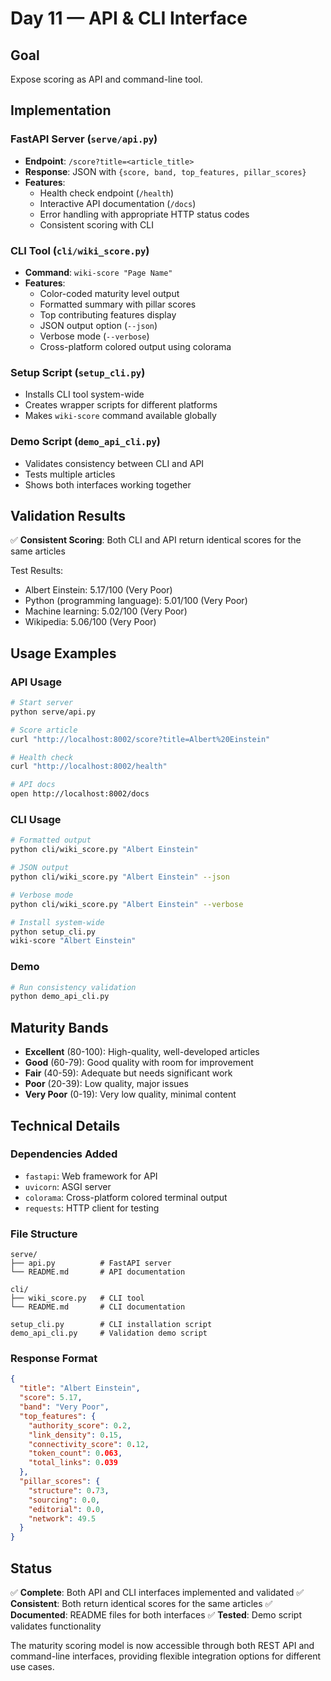 # Day 11 — API & CLI Interface

## Goal
Expose scoring as API and command-line tool.

## Implementation

### FastAPI Server (`serve/api.py`)
- **Endpoint**: `/score?title=<article_title>`
- **Response**: JSON with `{score, band, top_features, pillar_scores}`
- **Features**:
  - Health check endpoint (`/health`)
  - Interactive API documentation (`/docs`)
  - Error handling with appropriate HTTP status codes
  - Consistent scoring with CLI

### CLI Tool (`cli/wiki_score.py`)
- **Command**: `wiki-score "Page Name"`
- **Features**:
  - Color-coded maturity level output
  - Formatted summary with pillar scores
  - Top contributing features display
  - JSON output option (`--json`)
  - Verbose mode (`--verbose`)
  - Cross-platform colored output using colorama

### Setup Script (`setup_cli.py`)
- Installs CLI tool system-wide
- Creates wrapper scripts for different platforms
- Makes `wiki-score` command available globally

### Demo Script (`demo_api_cli.py`)
- Validates consistency between CLI and API
- Tests multiple articles
- Shows both interfaces working together

## Validation Results

✅ **Consistent Scoring**: Both CLI and API return identical scores for the same articles

Test Results:
- Albert Einstein: 5.17/100 (Very Poor)
- Python (programming language): 5.01/100 (Very Poor)  
- Machine learning: 5.02/100 (Very Poor)
- Wikipedia: 5.06/100 (Very Poor)

## Usage Examples

### API Usage
```bash
# Start server
python serve/api.py

# Score article
curl "http://localhost:8002/score?title=Albert%20Einstein"

# Health check
curl "http://localhost:8002/health"

# API docs
open http://localhost:8002/docs
```

### CLI Usage
```bash
# Formatted output
python cli/wiki_score.py "Albert Einstein"

# JSON output
python cli/wiki_score.py "Albert Einstein" --json

# Verbose mode
python cli/wiki_score.py "Albert Einstein" --verbose

# Install system-wide
python setup_cli.py
wiki-score "Albert Einstein"
```

### Demo
```bash
# Run consistency validation
python demo_api_cli.py
```

## Maturity Bands
- **Excellent** (80-100): High-quality, well-developed articles
- **Good** (60-79): Good quality with room for improvement
- **Fair** (40-59): Adequate but needs significant work
- **Poor** (20-39): Low quality, major issues
- **Very Poor** (0-19): Very low quality, minimal content

## Technical Details

### Dependencies Added
- `fastapi`: Web framework for API
- `uvicorn`: ASGI server
- `colorama`: Cross-platform colored terminal output
- `requests`: HTTP client for testing

### File Structure
```
serve/
├── api.py          # FastAPI server
└── README.md       # API documentation

cli/
├── wiki_score.py   # CLI tool
└── README.md       # CLI documentation

setup_cli.py        # CLI installation script
demo_api_cli.py     # Validation demo script
```

### Response Format
```json
{
  "title": "Albert Einstein",
  "score": 5.17,
  "band": "Very Poor",
  "top_features": {
    "authority_score": 0.2,
    "link_density": 0.15,
    "connectivity_score": 0.12,
    "token_count": 0.063,
    "total_links": 0.039
  },
  "pillar_scores": {
    "structure": 0.73,
    "sourcing": 0.0,
    "editorial": 0.0,
    "network": 49.5
  }
}
```

## Status
✅ **Complete**: Both API and CLI interfaces implemented and validated
✅ **Consistent**: Both return identical scores for the same articles
✅ **Documented**: README files for both interfaces
✅ **Tested**: Demo script validates functionality

The maturity scoring model is now accessible through both REST API and command-line interfaces, providing flexible integration options for different use cases.
